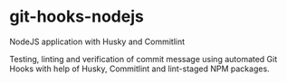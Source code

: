 # git-hooks-nodejs
NodeJS application with Husky and Commitlint

Testing, linting and verification of commit message using automated Git Hooks with help of Husky, Commitlint and lint-staged NPM packages.

